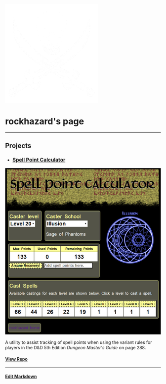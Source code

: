 ![rockhazard](images/privateer.large.png)
# rockhazard's page
---
## Projects
- ### [Spell Point Calculator](https://rockhazard.github.io/spell-point-calculator/)

![spell points](images/spellpoints.jpg)

A utility to assist tracking of spell points when using the variant rules for players in the D&D 5th Edition _Dungeon Master's Guide_ on page 288.

#### [View Repo](https://github.com/rockhazard/spell-point-calculator)

---

#### [Edit Markdown](https://github.com/rockhazard/rockhazard.github.io/edit/master/README.md)
